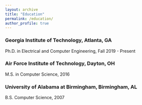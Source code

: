 ```yaml
---
layout: archive
title: "Education"
permalink: /education/
author_profile: true
---
```


<h3>Georgia Institute of Technology, Atlanta, GA</h3>
Ph.D. in Electrical and Computer Engineering,  Fall 2019 - Present

<h3>Air Force Institute of Technology, Dayton, OH</h3>
M.S. in Computer Science,  2016

<h3>University of Alabama at Birmingham, Birmingham, AL</h3>
B.S. Computer Science, 2007

